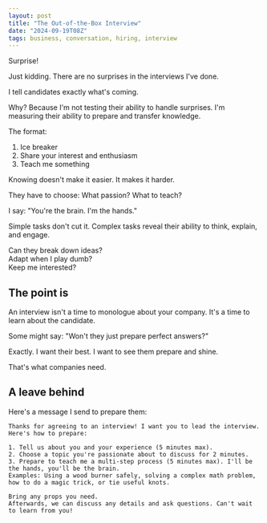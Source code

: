 ```yaml
---
layout: post
title: "The Out-of-the-Box Interview"
date: "2024-09-19T08Z"
tags: business, conversation, hiring, interview
---
```


Surprise!

Just kidding. There are no surprises in the interviews I've done.

I tell candidates exactly what's coming.

Why? Because I'm not testing their ability to handle surprises.
I'm measuring their ability to prepare and transfer knowledge.

The format:

1. Ice breaker
2. Share your interest and enthusiasm
3. Teach me something

Knowing doesn't make it easier. It makes it harder.

They have to choose: What passion? What to teach?

I say: "You're the brain. I'm the hands."

Simple tasks don't cut it. Complex tasks reveal their ability to think, explain, and engage.

Can they break down ideas?<br/>
Adapt when I play dumb?<br/>
Keep me interested?

## The point is

An interview isn't a time to monologue about your company. It's a time to learn about the candidate.

Some might say: "Won't they just prepare perfect answers?"

Exactly. I want their best. I want to see them prepare and shine.

That's what companies need.

## A leave behind

Here's a message I send to prepare them:

```
Thanks for agreeing to an interview! I want you to lead the interview. Here's how to prepare:

1. Tell us about you and your experience (5 minutes max).
2. Choose a topic you're passionate about to discuss for 2 minutes.
3. Prepare to teach me a multi-step process (5 minutes max). I'll be the hands, you'll be the brain.
Examples: Using a wood burner safely, solving a complex math problem, how to do a magic trick, or tie useful knots.

Bring any props you need.
Afterwards, we can discuss any details and ask questions. Can't wait to learn from you!
```
